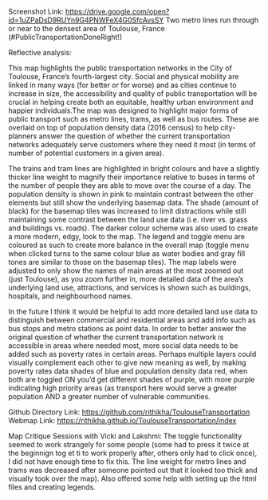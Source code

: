 

Screenshot Link: https://drive.google.com/open?id=1uZPaDsD9RUYn9G4PNWFeX4G0SfcAvsSY
Two metro lines run through or near to the densest area of Toulouse, France (#PublicTransportationDoneRight!)

Reflective analysis:

This map highlights the public transportation networks in the City of Toulouse, France’s fourth-largest city. Social and physical mobility are linked in many ways (for better or for worse) and as cities continue to increase in size, the accessibility and quality of public transportation will be crucial in helping create both an equitable, healthy urban environment and happier individuals.The map was designed to highlight major forms of public transport such as metro lines, trams, as well as bus routes. These are overlaid on top of population density data (2016 census) to help city-planners answer the question of whether the current transportation networks adequately serve customers where they need it most (in terms of number of potential customers in a given area). 

The trains and tram lines are highlighted in bright colours and have a slightly thicker line weight to magnify their importance relative to buses in terms of the number of people they are able to move over the course of a day. The population density is shown in pink to maintain contrast between the other elements but still show the underlying basemap data. The shade (amount of black) for the basemap tiles was increased to limit distractions while still maintaining some contrast between the land use data (i.e. river vs. grass and buildings vs. roads). The darker colour scheme was also used to create a more modern, edgy, look to the map. The legend and toggle menu are coloured as such to create more balance in the overall map (toggle menu when clicked turns to the same colour blue as water bodies and gray fill tones are similar to those on the basemap tiles). The map labels were adjusted to only show the names of main areas at the most zoomed out (just Toulouse), as you zoom further in, more detailed data of the area’s underlying land use, attractions, and services is shown such as buildings, hospitals, and neighbourhood names. 

In the future I think it would be helpful to add more detailed land use data to distinguish between commercial and residential areas and add info such as bus stops and metro stations as point data. In order to better answer the original question of whether the current transportation network is accessible in areas where needed most, more social data needs to be added such as poverty rates in certain areas. Perhaps multiple layers could visually complement each other to give new meaning as well, by making poverty rates data shades of blue and population density data red, when both are toggled ON you’d get different shades of purple, with more purple indicating high priority areas (as transport here would serve a greater population AND a greater number of vulnerable communities.   

Github Directory Link: https://github.com/rithikha/ToulouseTransportation
Webmap Link: https://rithikha.github.io/ToulouseTransportation/index


Map Critique Sessions with Vicki and Lakshmi: The toggle functionality seemed to work strangely for some people (some had to press it twice at the beginnign tog et ti to work properly after, others only had to click once), I did not have enough time to fix this. The line weight for metro lines and trams was decreased after someone pointed out that it looked too thick and visually took over the map). Also offered some help with setting up the html files and creating legends.


